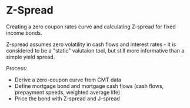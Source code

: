 # Z-Spread
Creating a zero coupon rates curve and calculating Z-spread for fixed income bonds. 

Z-spread assumes zero volatility in cash flows and interest rates - it is considered to be a "static" valutaion tool, but still more informative than a simple yield spread.

Process:
* Derive a zero-coupon curve from CMT data
* Define mortgage bond and mortgage cash flows (cash flows, prepayment speeds, weighted average life)
* Price the bond with Z-spread and J-spread 

